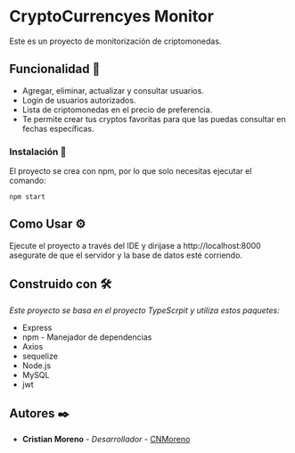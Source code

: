 
# CryptoCurrencyes Monitor

Este es un proyecto de monitorización de criptomonedas.

## Funcionalidad 🚀

- Agregar, eliminar, actualizar y consultar usuarios.
- Login de usuarios autorizados.
- Lista de criptomonedas en el precio de preferencia.
- Te permite crear tus cryptos favoritas para que las puedas consultar en fechas específicas.



### Instalación 🔧

El proyecto se crea con npm, por lo que solo necesitas ejecutar el comando:

```
npm start

```


## Como Usar ⚙️

Ejecute el proyecto a través del IDE y dirijase a http://localhost:8000 asegurate de que el servidor y la base de datos esté corriendo.


## Construido con 🛠️

_Este proyecto se basa en el proyecto TypeScrpit y utiliza estos paquetes:_

* Express
* npm - Manejador de dependencias
* Axios
* sequelize
* Node.js
* MySQL
* jwt



## Autores ✒️


* **Cristian Moreno** - *Desarrollador* - [CNMoreno](https://github.com/CNMoreno)

